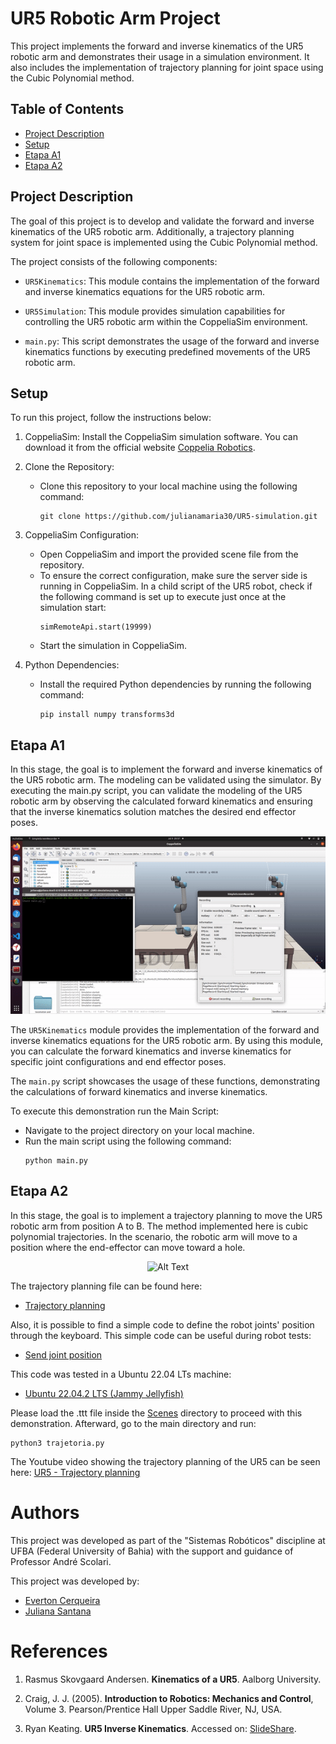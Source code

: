 # UR5 Robotic Arm Project

This project implements the forward and inverse kinematics of the UR5 robotic arm and demonstrates their usage in a simulation environment. It also includes the implementation of trajectory planning for joint space using the Cubic Polynomial method.

## Table of Contents

- [Project Description](#project-description)
- [Setup](#setup)
- [Etapa A1](#etapa-a1)
- [Etapa A2](#etapa-a2)

## Project Description

The goal of this project is to develop and validate the forward and inverse kinematics of the UR5 robotic arm. Additionally, a trajectory planning system for joint space is implemented using the Cubic Polynomial method.

The project consists of the following components:

- `UR5Kinematics`: This module contains the implementation of the forward and inverse kinematics equations for the UR5 robotic arm.

- `UR5Simulation`: This module provides simulation capabilities for controlling the UR5 robotic arm within the CoppeliaSim environment.

- `main.py`: This script demonstrates the usage of the forward and inverse kinematics functions by executing predefined movements of the UR5 robotic arm.

## Setup

To run this project, follow the instructions below:

1. CoppeliaSim: Install the CoppeliaSim simulation software. You can download it from the official website [Coppelia Robotics](https://www.coppeliarobotics.com/).

2. Clone the Repository: 
   - Clone this repository to your local machine using the following command:
     ```
     git clone https://github.com/julianamaria30/UR5-simulation.git
     ```

3. CoppeliaSim Configuration:
   - Open CoppeliaSim and import the provided scene file from the repository.
   - To ensure the correct configuration, make sure the server side is running in CoppeliaSim.  In a child script of the UR5 robot, check if the following command is set up to execute just once at the simulation start:
     ```
     simRemoteApi.start(19999)
     ```
   - Start the simulation in CoppeliaSim.

4. Python Dependencies:
   - Install the required Python dependencies by running the following command:
     ```
     pip install numpy transforms3d
     ```

## Etapa A1

In this stage, the goal is to implement the forward and inverse kinematics of the UR5 robotic arm. The modeling can be validated using the simulator. By executing the main.py script, you can validate the modeling of the UR5 robotic arm by observing the calculated forward kinematics and ensuring that the inverse kinematics solution matches the desired end effector poses.

<div align="center">
  <img src="./docs/etapa01_validation_fk_ik.gif" alt="Alt Text">
</div>


The `UR5Kinematics` module provides the implementation of the forward and inverse kinematics equations for the UR5 robotic arm. By using this module, you can calculate the forward kinematics and inverse kinematics for specific joint configurations and end effector poses.

The `main.py` script showcases the usage of these functions, demonstrating the calculations of forward kinematics and inverse kinematics.

To execute this demonstration run the Main Script:
   - Navigate to the project directory on your local machine.
   - Run the main script using the following command:
     ```
     python main.py

      ```

## Etapa A2

In this stage, the goal is to implement a trajectory planning to move the UR5 robotic arm from position A to B. The method implemented here is cubic polynomial trajectories. In the scenario, the robotic arm will move to a position where the end-effector can move toward a hole.

<div align="center">
  <img src="./docs/etapa02_trajectory_planning.gif" alt="Alt Text">
</div>

The trajectory planning file can be found here:
 
- [Trajectory planning](https://github.com/julianamaria30/UR5-simulation/blob/add-features/ur5-Trajectory-Planning/trajetoria.py)

Also, it is possible to find a simple code to define the robot joints' position through the keyboard. This simple code can be useful during robot tests:
- [Send joint position](https://github.com/julianamaria30/UR5-simulation/blob/add-features/ur5-Trajectory-Planning/envia_posicao.py)

This code was tested in a Ubuntu 22.04 LTs machine: 
- [Ubuntu 22.04.2 LTS (Jammy Jellyfish)](https://releases.ubuntu.com/jammy/) 

Please load the .ttt file inside the [Scenes](https://github.com/julianamaria30/UR5-simulation/tree/add-features/ur5-Trajectory-Planning/Scenes) directory to proceed with this demonstration. Afterward, go to the main directory and run:

```
python3 trajetoria.py

```
The Youtube video showing the trajectory planning of the UR5 can be seen here: [UR5 - Trajectory planning](https://www.youtube.com/watch?v=-lYTY1Axo8s)

# Authors

This project was developed as part of the "Sistemas Robóticos" discipline at UFBA (Federal University of Bahia) with the support and guidance of Professor André Scolari.

This project was developed by:

- [Everton Cerqueira](https://github.com/everton-cerqueira)
- [Juliana Santana](https://github.com/julianamaria30)



# References

1. Rasmus Skovgaard Andersen. **Kinematics of a UR5**. Aalborg University.

2. Craig, J. J. (2005). **Introduction to Robotics: Mechanics and Control**, Volume 3. Pearson/Prentice Hall Upper Saddle River, NJ, USA.

3. Ryan Keating. **UR5 Inverse Kinematics**. Accessed on: [SlideShare](https://www.slideshare.net/RyanKeating13/ur5-ik).
